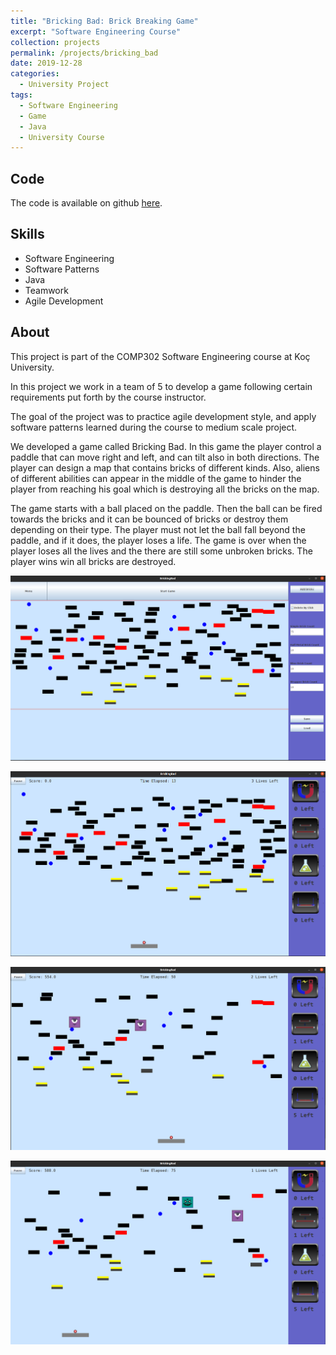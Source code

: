 ```yaml
---
title: "Bricking Bad: Brick Breaking Game"
excerpt: "Software Engineering Course"
collection: projects
permalink: /projects/bricking_bad
date: 2019-12-28
categories:
  - University Project
tags:
  - Software Engineering
  - Game
  - Java
  - University Course
---
```


## Code

The code is available on github [here](https://github.com/NazirNayal8/BrickingBad).

## Skills

* Software Engineering
* Software Patterns
* Java
* Teamwork
* Agile Development

## About

This project is part of the COMP302 Software Engineering course at Koç University.

In this project we work in a team of 5 to develop a game following certain requirements put forth
by the course instructor.

The goal of the project was to practice agile development style, and apply software patterns learned during
the course to medium scale project.

We developed a game called Bricking Bad. In this game the player control a paddle that can move right and left, and can tilt also in both directions. The player can design
a map that contains bricks of different kinds. Also, aliens of different abilities can appear in the middle of the game to hinder the player from reaching his goal which is
destroying all the bricks on the map.

The game starts with a ball placed on the paddle. Then the ball can be fired towards the bricks and it can be bounced of bricks or destroy them depending on their type.
The player must not let the ball fall beyond the paddle, and if it does, the player loses a life. The game is over when the player loses all the lives and the there are still some unbroken bricks. The player wins win all bricks are destroyed.

![Bricking Bad Overview](../images/bricking_bad_1.png)

![Bricking Bad Overview](../images/bricking_bad_2.png)

![Bricking Bad Overview](../images/bricking_bad_3.png)

![Bricking Bad Overview](../images/bricking_bad_4.png)
